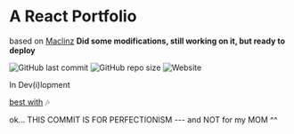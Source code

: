 # A React Portfolio

based on [Maclinz](https://github.com/Maclinz/youtube-portfolio-tutorial)
**Did some modifications, still working on it, but ready to deploy**

![GitHub last commit](https://img.shields.io/github/last-commit/oje-edu/thenoconceptdev) ![GitHub repo size](https://img.shields.io/github/repo-size/oje-edu/thenoconceptdev) ![Website](https://img.shields.io/website?down_color=crimson&down_message=%E2%80%A0&style=plastic&up_color=lime&up_message=online&url=https%3A%2F%2Fthe.noconcept.dev)

In Dev(i)lopment

[best with](https://www.youtube.com/watch?v=ZZXcdK0RUuQ) 🎶


ok... THIS COMMIT IS FOR PERFECTIONISM --- and NOT for my MOM ^^
